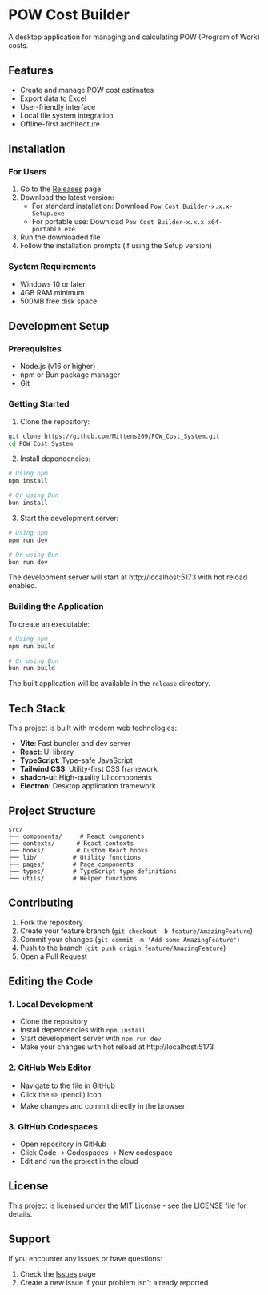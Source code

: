 # POW Cost Builder

A desktop application for managing and calculating POW (Program of Work) costs.

## Features

- Create and manage POW cost estimates
- Export data to Excel
- User-friendly interface
- Local file system integration
- Offline-first architecture

## Installation

### For Users

1. Go to the [Releases](https://github.com/Mittens209/POW_Cost_System/releases) page
2. Download the latest version:
   - For standard installation: Download `Pow Cost Builder-x.x.x-Setup.exe`
   - For portable use: Download `Pow Cost Builder-x.x.x-x64-portable.exe`
3. Run the downloaded file
4. Follow the installation prompts (if using the Setup version)

### System Requirements

- Windows 10 or later
- 4GB RAM minimum
- 500MB free disk space

## Development Setup

### Prerequisites

- Node.js (v16 or higher)
- npm or Bun package manager
- Git

### Getting Started

1. Clone the repository:
```bash
git clone https://github.com/Mittens209/POW_Cost_System.git
cd POW_Cost_System
```

2. Install dependencies:
```bash
# Using npm
npm install

# Or using Bun
bun install
```

3. Start the development server:
```bash
# Using npm
npm run dev

# Or using Bun
bun run dev
```

The development server will start at http://localhost:5173 with hot reload enabled.

### Building the Application

To create an executable:
```bash
# Using npm
npm run build

# Or using Bun
bun run build
```

The built application will be available in the `release` directory.

## Tech Stack

This project is built with modern web technologies:

- **Vite**: Fast bundler and dev server
- **React**: UI library
- **TypeScript**: Type-safe JavaScript
- **Tailwind CSS**: Utility-first CSS framework
- **shadcn-ui**: High-quality UI components
- **Electron**: Desktop application framework

## Project Structure

```
src/
├── components/     # React components
├── contexts/      # React contexts
├── hooks/         # Custom React hooks
├── lib/          # Utility functions
├── pages/        # Page components
├── types/        # TypeScript type definitions
└── utils/        # Helper functions
```

## Contributing

1. Fork the repository
2. Create your feature branch (`git checkout -b feature/AmazingFeature`)
3. Commit your changes (`git commit -m 'Add some AmazingFeature'`)
4. Push to the branch (`git push origin feature/AmazingFeature`)
5. Open a Pull Request

## Editing the Code

### 1. Local Development
- Clone the repository
- Install dependencies with `npm install`
- Start development server with `npm run dev`
- Make your changes with hot reload at http://localhost:5173

### 2. GitHub Web Editor
- Navigate to the file in GitHub
- Click the ✏️ (pencil) icon
- Make changes and commit directly in the browser

### 3. GitHub Codespaces
- Open repository in GitHub
- Click Code → Codespaces → New codespace
- Edit and run the project in the cloud

## License

This project is licensed under the MIT License - see the LICENSE file for details.

## Support

If you encounter any issues or have questions:
1. Check the [Issues](https://github.com/Mittens209/POW_Cost_System/issues) page
2. Create a new issue if your problem isn't already reported
